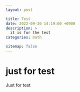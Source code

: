 ```yaml
---
layout: post

title: Test
date: 2022-09-30 14:19:00 +0900
description: >
  it is for the test
categories: math

sitemap: false
---
```


# just for test

Just for test

